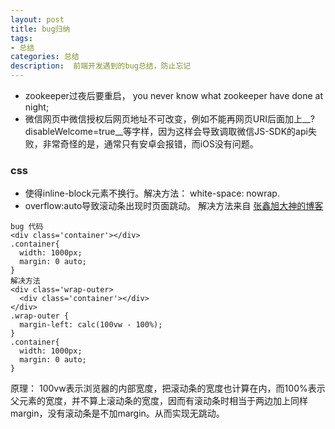 ```yaml
---
layout: post
title: bug归纳
tags:
- 总结
categories: 总结
description:  前端开发遇到的bug总结，防止忘记
---
```



- zookeeper过夜后要重启， you never know what zookeeper have done at night;
- 微信网页中微信授权后网页地址不可改变，例如不能再网页URI后面加上__?disableWelcome=true__等字样，因为这样会导致调取微信JS-SDK的api失败，非常奇怪的是，通常只有安卓会报错，而iOS没有问题。



### css
- 使得inline-block元素不换行。解决方法： white-space: nowrap.
- overflow:auto导致滚动条出现时页面跳动。 
解决方法来自 [张鑫旭大神的博客](http://www.zhangxinxu.com/wordpress/2015/01/css-page-scrollbar-toggle-center-no-jumping/)

```
bug 代码
<div class='container'></div>
.container{
  width: 1000px;
  margin: 0 auto;
}
解决方法
<div class='wrap-outer>
  <div class='container'></div>
</div>
.wrap-outer {
  margin-left: calc(100vw - 100%);
}
.container{
  width: 1000px;
  margin: 0 auto;
}
```
原理： 100vw表示浏览器的内部宽度，把滚动条的宽度也计算在内，而100%表示父元素的宽度，并不算上滚动条的宽度，因而有滚动条时相当于两边加上同样margin，没有滚动条是不加margin。从而实现无跳动。